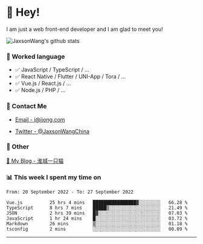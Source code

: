 # 👋 Hey!

I am just a web front-end developer and I am glad to meet you!

![JaxsonWang's github stats](https://github-readme-stats.vercel.app/api?username=JaxsonWang&&show_icons=true&&title_color=1abc9c&&icon_color=1abc9c)


### 📝 Worked language

- ✅ JavaScript / TypeScript / ...
- ✅ React Native / Flutter / UNI-App / Tora / ...
- ✅ Vue.js / React.js / ...
- ✅ Node.js / PHP / ...

### 📮 Contact Me

- [Email - i@iiong.com](mailto:i@iiong.com)

- [Twitter - @JaxsonWangChina](https://twitter.com/JaxsonWangChina)

### 🤪 Other

[📌 My Blog - 淮城一只猫](https://iiong.com)

### 📊 This week I spent my time on

<!--START_SECTION:waka-->

```text
From: 20 September 2022 - To: 27 September 2022

Vue.js          25 hrs 4 mins   ████████████████▓░░░░░░░░   66.28 %
TypeScript      8 hrs 7 mins    █████▒░░░░░░░░░░░░░░░░░░░   21.49 %
JSON            2 hrs 39 mins   █▓░░░░░░░░░░░░░░░░░░░░░░░   07.03 %
JavaScript      1 hr 24 mins    █░░░░░░░░░░░░░░░░░░░░░░░░   03.72 %
Markdown        26 mins         ▒░░░░░░░░░░░░░░░░░░░░░░░░   01.18 %
tsconfig        2 mins          ░░░░░░░░░░░░░░░░░░░░░░░░░   00.09 %
```

<!--END_SECTION:waka-->

---
